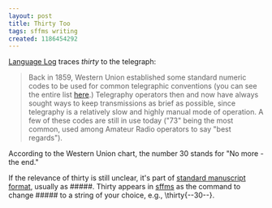 ```yaml
---
layout: post
title: Thirty Too
tags: sffms writing
created: 1186454292
---
```

[Language Log](http://itre.cis.upenn.edu/~myl/languagelog/archives/004800.html) traces *thirty* to the telegraph:

> Back in 1859, Western Union established some standard numeric codes to be used for common telegraphic conventions (you can see the entire list [here](http://scard.buffnet.net/pages/tele/wurules1866/92code.html).) Telegraphy operators then and now have always sought ways to keep transmissions as brief as possible, since telegraphy is a relatively slow and highly manual mode of operation. <!--break--> A few of these codes are still in use today ("73" being the most common, used among Amateur Radio operators to say "best regards").

According to the Western Union chart, the number 30 stands for "No more - the end."

If the relevance of thirty is still unclear, it's part of [standard manuscript format](http://www.mcdemarco.net/sffms/info/ManuscriptFormat.html), usually as #####.  Thirty appears in [sffms](http://www.mcdemarco.net/sffms/) as the command to change ##### to a string of your choice, e.g.,  \thirty{--30--}.
